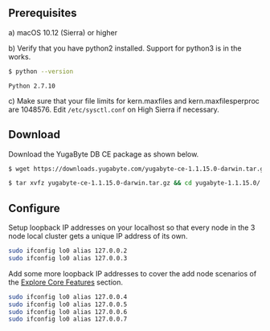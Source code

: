 ## Prerequisites

a) <i class="fab fa-apple" aria-hidden="true"></i> macOS 10.12 (Sierra) or higher

b) Verify that you have python2 installed. Support for python3 is in the works.

```sh
$ python --version
```

```
Python 2.7.10
```

c) Make sure that your file limits for kern.maxfiles and kern.maxfilesperproc are 1048576. Edit `/etc/sysctl.conf` on High Sierra if necessary.

## Download

Download the YugaByte DB CE package as shown below.

```sh
$ wget https://downloads.yugabyte.com/yugabyte-ce-1.1.15.0-darwin.tar.gz
```

```sh
$ tar xvfz yugabyte-ce-1.1.15.0-darwin.tar.gz && cd yugabyte-1.1.15.0/
```

## Configure

Setup loopback IP addresses on your localhost so that every node in the 3 node local cluster gets a unique IP address of its own.

```sh
sudo ifconfig lo0 alias 127.0.0.2
sudo ifconfig lo0 alias 127.0.0.3
```


Add some more loopback IP addresses to cover the add node scenarios of the [Explore Core Features](../../explore/) section.

```sh
sudo ifconfig lo0 alias 127.0.0.4
sudo ifconfig lo0 alias 127.0.0.5
sudo ifconfig lo0 alias 127.0.0.6
sudo ifconfig lo0 alias 127.0.0.7
```
